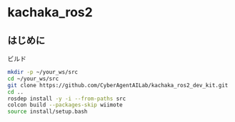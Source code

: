 # kachaka_ros2

## はじめに

ビルド
```bash
mkdir -p ~/your_ws/src
cd ~/your_ws/src
git clone https://github.com/CyberAgentAILab/kachaka_ros2_dev_kit.git
cd ..
rosdep install -y -i --from-paths src
colcon build --packages-skip wiimote
source install/setup.bash
```

